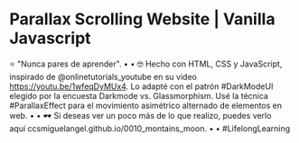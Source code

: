# Parallax Scrolling Website | Vanilla Javascript

⭐ "Nunca pares de aprender".
•
•
🤓 Hecho con HTML, CSS y JavaScript, inspirado de @onlinetutorials_youtube en su video https://youtu.be/1wfeqDyMUx4. Lo adapté con el patrón #DarkModeUI elegido por la encuesta Darkmode vs. Glassmorphism. Usé la técnica #ParallaxEffect para el movimiento asimétrico alternado de elementos en web.
•
•
🕶️ Si deseas ver un poco más de lo que realizo, puedes verlo aquí ccsmiguelangel.github.io/0010_montains_moon.
•
•
#LifelongLearning